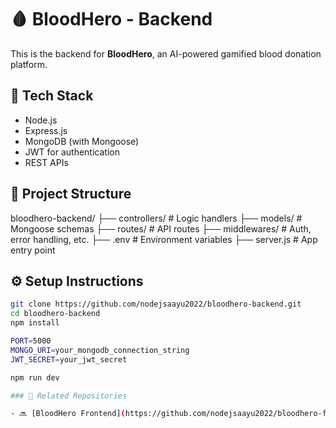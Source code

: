 # 🩸 BloodHero - Backend

This is the backend for **BloodHero**, an AI-powered gamified blood donation platform.

## 🔧 Tech Stack
- Node.js
- Express.js
- MongoDB (with Mongoose)
- JWT for authentication
- REST APIs

## 📁 Project Structure

bloodhero-backend/
├── controllers/ # Logic handlers
├── models/ # Mongoose schemas
├── routes/ # API routes
├── middlewares/ # Auth, error handling, etc.
├── .env # Environment variables
├── server.js # App entry point


## ⚙️ Setup Instructions

```bash
git clone https://github.com/nodejsaayu2022/bloodhero-backend.git
cd bloodhero-backend
npm install

PORT=5000
MONGO_URI=your_mongodb_connection_string
JWT_SECRET=your_jwt_secret

npm run dev

### 🔗 Related Repositories

- 🔜 [BloodHero Frontend](https://github.com/nodejsaayu2022/bloodhero-frontend)

